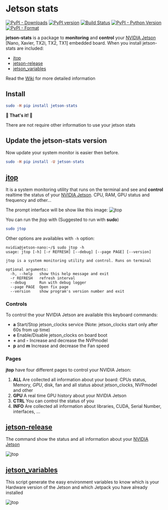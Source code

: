 # Jetson stats
[![PyPI - Downloads](https://img.shields.io/pypi/dw/jetson-stats.svg)](https://pypistats.org/packages/jetson-stats) [![PyPI version](https://badge.fury.io/py/jetson-stats.svg)](https://badge.fury.io/py/jetson-stats) [![Build Status](https://travis-ci.org/rbonghi/jetson_stats.svg?branch=master)](https://travis-ci.org/rbonghi/jetson_stats) [![PyPI - Python Version](https://img.shields.io/pypi/pyversions/jetson-stats.svg)](https://www.python.org/) [![PyPI - Format](https://img.shields.io/pypi/format/jetson-stats.svg)](https://pypi.org/project/jetson-stats/)

**jetson-stats** is a package to **monitoring** and **control** your [NVIDIA Jetson][NVIDIA Jetson] [Nano, Xavier, TX2i, TX2, TX1] embedded board. When you install jetson-stats are included:
* [jtop](#jtop)
* [jetson-release](#jetson-release)
* [jetson_variables](#jetson_variables)

Read the [Wiki](https://github.com/rbonghi/jetson_stat/wiki) for more detailed information

## Install

```elm
sudo -H pip install jetson-stats
```
**🚀 That's it! 🚀** 

There are not require other information to use your jetson stats

## Update the jetson-stats version

Now update your system monitor is easier then before.

```elm
sudo -H pip install -U jetson-stats
```

## [**jtop**][jtop] 
It is a system monitoring utility that runs on the terminal and see and **control** realtime the status of your [NVIDIA Jetson][NVIDIA Jetson]. CPU, RAM, GPU status and frequency and other...

The prompt interface will be show like this image:
![jtop](https://github.com/rbonghi/jetson_stats/wiki/images/jtop.gif)

You can run the jtop with (Suggested to run with **sudo**)
```elm
sudo jtop
```
Other options are availables with `-h` option:
```console
nvidia@jetson-nano:~/$ sudo jtop -h
usage: jtop [-h] [-r REFRESH] [--debug] [--page PAGE] [--version]

jtop is a system monitoring utility and control. Runs on terminal

optional arguments:
  -h, --help   show this help message and exit
  -r REFRESH   refresh interval
  --debug      Run with debug logger
  --page PAGE  Open fix page
  --version    show program's version number and exit
```
### Controls
To control the your NVIDIA Jetson are available this keyboard commands:
* **a** Start/Stop jetson_clocks service (Note: jetson_clocks start only after 60s from up time)
* **e** Enable/Disable jetson_clocks on board boot
* **+** and **-** Increase and decrease the NVPmodel
* **p** and **m** Increase and decrease the Fan speed
### Pages
**jtop** have four different pages to control your NVIDIA Jetson:
1. **ALL** Are collected all information about your board: CPUs status, Memory, *GPU*, disk, fan and all status about jetson_clocks, NVPmodel and other
2. **GPU** A real time GPU history about your NVIDIA Jetson
3. **CTRL** You can control the status of you
4. **INFO** Are collected all information about libraries, CUDA, Serial Number, interfaces, ...
## [**jetson-release**][jetson_release]
The command show the status and all information about your [NVIDIA Jetson][NVIDIA Jetson]

![jtop](https://github.com/rbonghi/jetson_stats/wiki/images/jetso_release.png)
## [**jetson_variables**][jetson_variables]
This script generate the easy environment variables to know which is your Hardware version of the Jetson and which Jetpack you have already installed

![jtop](https://github.com/rbonghi/jetson_stats/wiki/images/jetson_env.png)

[jtop]: https://github.com/rbonghi/jetson_stats/wiki/jtop
[jetson_variables]: https://github.com/rbonghi/jetson_stats/wiki/jetson_variables
[jetson_release]: https://github.com/rbonghi/jetson_stats/wiki/jetson_release
[jetson_performance]: https://github.com/rbonghi/jetson_stats/wiki/jetson_performance
[jetson_docker]: https://github.com/rbonghi/jetson_stats/wiki/jetson_docker
[NVIDIA]: https://www.nvidia.com/
[NVIDIA Jetson]: http://www.nvidia.com/object/embedded-systems-dev-kits-modules.html
